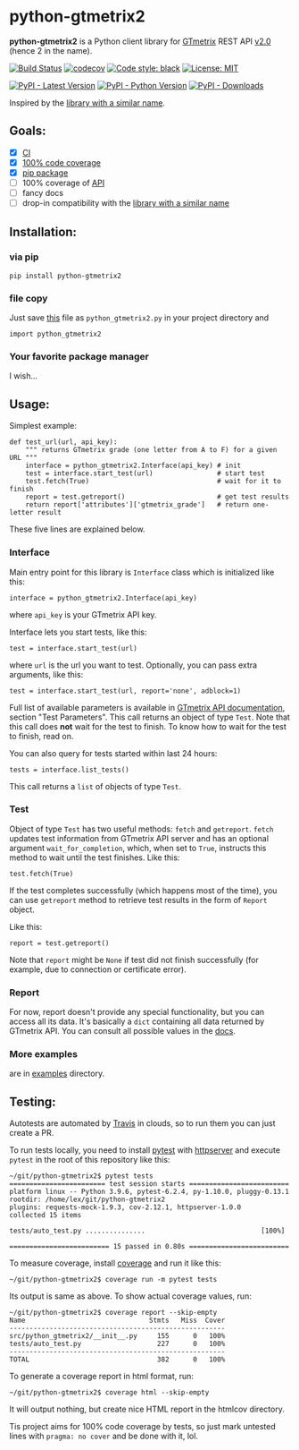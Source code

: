 python-gtmetrix2
================

**python-gtmetrix2** is a Python client library for [GTmetrix][gtmetrix] REST API [v2.0][v2] (hence 2 in the name).

[![Build Status](https://app.travis-ci.com/Lex-2008/python-gtmetrix2.svg?branch=main)](https://app.travis-ci.com/Lex-2008/python-gtmetrix2)
[![codecov](https://codecov.io/gh/Lex-2008/python-gtmetrix2/branch/main/graph/badge.svg?token=N8P5Z08497)](https://codecov.io/gh/Lex-2008/python-gtmetrix2)
[![Code style: black](https://img.shields.io/badge/code_style-black_--l_118-green.png)](https://github.com/psf/black)
[![License: MIT](https://img.shields.io/github/license/Lex-2008/python-gtmetrix2)](https://github.com/Lex-2008/python-gtmetrix2/blob/main/LICENSE)

[![PyPI - Latest Version](https://img.shields.io/pypi/v/python-gtmetrix2)][pip]
[![PyPI - Python Version](https://img.shields.io/pypi/pyversions/python-gtmetrix2)][pip]
[![PyPI - Downloads](https://img.shields.io/pypi/dm/python-gtmetrix2)][pip]


[gtmetrix]: https://gtmetrix.com/
[v2]: https://gtmetrix.com/api/docs/2.0/
[1]: https://github.com/aisayko/python-gtmetrix

Inspired by the [library with a similar name][1].


Goals:
-----

- [x] [CI][]
- [x] [100% code coverage][cov]
- [x] [pip package][pip]
- [ ] 100% coverage of [API][v2]
- [ ] fancy docs
- [ ] drop-in compatibility with the [library with a similar name][1]

[CI]: https://app.travis-ci.com/github/Lex-2008/python-gtmetrix2
[cov]: https://app.codecov.io/gh/Lex-2008/python-gtmetrix2/
[pip]: https://pypi.org/project/python-gtmetrix2/


Installation:
------------

### via pip

	pip install python-gtmetrix2

### file copy

Just save [this][py] file as `python_gtmetrix2.py` in your project directory and

	import python_gtmetrix2

[py]: https://github.com/Lex-2008/python-gtmetrix2/blob/main/src/python_gtmetrix2/__init__.py

### Your favorite package manager

I wish...


Usage:
-----

Simplest example:

	def test_url(url, api_key):
		""" returns GTmetrix grade (one letter from A to F) for a given URL """
		interface = python_gtmetrix2.Interface(api_key) # init
		test = interface.start_test(url)                # start test
		test.fetch(True)                                # wait for it to finish
		report = test.getreport()                       # get test results
		return report['attributes']['gtmetrix_grade']   # return one-letter result

These five lines are explained below.


### Interface

Main entry point for this library is `Interface` class which is initialized like this:

	interface = python_gtmetrix2.Interface(api_key)

where `api_key` is your GTmetrix API key.

Interface lets you start tests, like this:

	test = interface.start_test(url)

where `url` is the url you want to test. Optionally, you can pass extra arguments, like this:

	test = interface.start_test(url, report='none', adblock=1)

Full list of available parameters is available in [GTmetrix API documentation][docs-start], section "Test Parameters".
This call returns an object of type `Test`.
Note that this call does **not** wait for the test to finish.
To know how to wait for the test to finish, read on.

[docs-start]: https://gtmetrix.com/api/docs/2.0/#api-test-start


You can also query for tests started within last 24 hours:

	tests = interface.list_tests()

This call returns a `list` of objects of type `Test`.

### Test

Object of type `Test` has two useful methods: `fetch` and `getreport`.
`fetch` updates test information from GTmetrix API server and has an optional argument `wait_for_completion`,
which, when set to `True`, instructs this method to wait until the test finishes.
Like this:

	test.fetch(True)

If the test completes successfully (which happens most of the time),
you can use `getreport` method to retrieve test results in the form of `Report` object.

Like this:

	report = test.getreport()

Note that `report` might be `None` if test did not finish successfully
(for example, due to connection or certificate error).

### Report

For now, report doesn't provide any special functionality,
but you can access all its data.
It's basically a `dict` containing all data returned by GTmetrix API.
You can consult all possible values in the [docs][docs-report].

[docs-report]: https://gtmetrix.com/api/docs/2.0/#api-report-by-id

### More examples

are in [examples][] directory.

[examples]: https://github.com/Lex-2008/python-gtmetrix2/tree/main/examples


Testing:
-------

Autotests are automated by [Travis][CI] in clouds, so to run them you can just create a PR.

To run tests locally, you need to install [pytest][] with [httpserver][]
and execute `pytest` in the root of this repository like this:

[httpserver]: https://pypi.org/project/pytest-httpserver/
[pytest]: https://pypi.org/project/pytest/


	~/git/python-gtmetrix2$ pytest tests
	======================== test session starts =========================
	platform linux -- Python 3.9.6, pytest-6.2.4, py-1.10.0, pluggy-0.13.1
	rootdir: /home/lex/git/python-gtmetrix2
	plugins: requests-mock-1.9.3, cov-2.12.1, httpserver-1.0.0
	collected 15 items                                                   

	tests/auto_test.py ...............                             [100%]

	========================= 15 passed in 0.80s =========================


To measure coverage, install [coverage][] and run it like this:

[coverage]: https://pypi.org/project/coverage/

	~/git/python-gtmetrix2$ coverage run -m pytest tests

Its output is same as above. To show actual coverage values, run:

	~/git/python-gtmetrix2$ coverage report --skip-empty
	Name                               Stmts   Miss  Cover
	------------------------------------------------------
	src/python_gtmetrix2/__init__.py     155      0   100%
	tests/auto_test.py                   227      0   100%
	------------------------------------------------------
	TOTAL                                382      0   100%

To generate a coverage report in html format, run:

	~/git/python-gtmetrix2$ coverage html --skip-empty

It will output nothing, but create nice HTML report in the htmlcov directory.

Tis project aims for 100% code coverage by tests, so just mark untested lines
with `pragma: no cover` and be done with it, lol.


